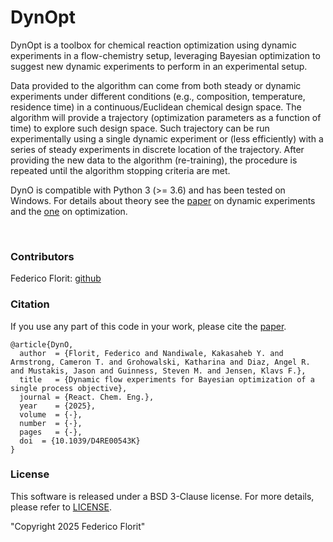 # DynOpt
DynOpt is a toolbox for chemical reaction optimization using dynamic experiments in a flow-chemistry setup, leveraging Bayesian optimization to suggest new dynamic experiments to perform in an experimental setup.

Data provided to the algorithm can come from both steady or dynamic experiments under different conditions (e.g., composition, temperature, residence time) in a continuous/Euclidean chemical design space. The algorithm will provide a trajectory (optimization parameters as a function of time) to explore such design space. Such trajectory can be run experimentally using a single dynamic experiment or (less efficiently) with a series of steady experiments in discrete location of the trajectory. After providing the new data to the algorithm (re-training), the procedure is repeated until the algorithm stopping criteria are met.

DynO is compatible with Python 3 (>= 3.6) and has been tested on Windows. For details about theory see the [paper](http://dx.doi.org/10.1039/D1RE00350J) on dynamic experiments and the [one](http://dx.doi.org/10.1039/D4RE00543K) on optimization.

&nbsp;

### Contributors
Federico Florit: [github](https://github.com/fflorit)

### Citation
If you use any part of this code in your work, please cite the [paper](http://dx.doi.org/10.1039/D4RE00543K).
```
@article{DynO,
  author  = {Florit, Federico and Nandiwale, Kakasaheb Y. and Armstrong, Cameron T. and Grohowalski, Katharina and Diaz, Angel R. and Mustakis, Jason and Guinness, Steven M. and Jensen, Klavs F.},
  title   = {Dynamic flow experiments for Bayesian optimization of a single process objective},
  journal = {React. Chem. Eng.},
  year    = {2025},
  volume  = {-},
  number  = {-},
  pages   = {-},
  doi  = {10.1039/D4RE00543K}
}
```

### License
This software is released under a BSD 3-Clause license. For more details, please refer to
[LICENSE](https://github.com/fflorit/DynOpt/blob/main/LICENSE).

"Copyright 2025 Federico Florit"
